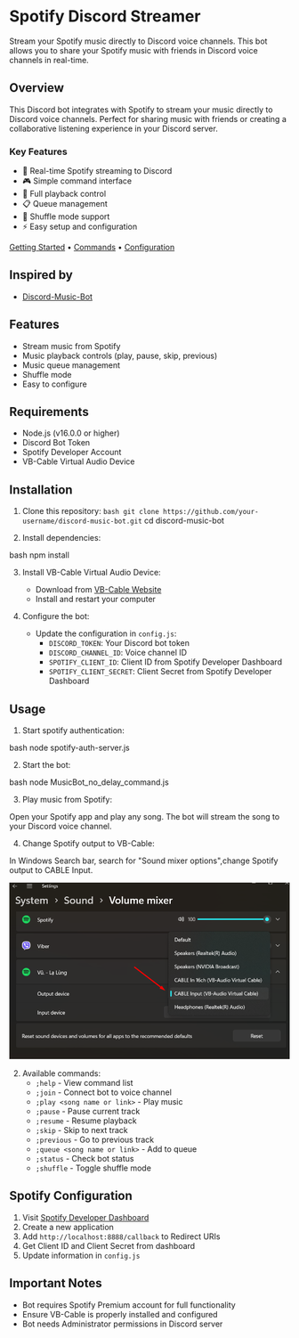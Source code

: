 # Spotify Discord Streamer

Stream your Spotify music directly to Discord voice channels. This bot allows you to share your Spotify music with friends in Discord voice channels in real-time.

## Overview

This Discord bot integrates with Spotify to stream your music directly to Discord voice channels. Perfect for sharing music with friends or creating a collaborative listening experience in your Discord server.

### Key Features

- 🎵 Real-time Spotify streaming to Discord
- 🎮 Simple command interface
- 📱 Full playback control
- 📋 Queue management
- 🔀 Shuffle mode support
- ⚡ Easy setup and configuration

[Getting Started](#installation) • [Commands](#usage) • [Configuration](#spotify-configuration)

## Inspired by

- [Discord-Music-Bot](https://github.com/LordBip/Discord-Music-Bot)

## Features

- Stream music from Spotify
- Music playback controls (play, pause, skip, previous)
- Music queue management
- Shuffle mode
- Easy to configure

## Requirements

- Node.js (v16.0.0 or higher)
- Discord Bot Token
- Spotify Developer Account
- VB-Cable Virtual Audio Device

## Installation

1. Clone this repository:
`bash
git clone https://github.com/your-username/discord-music-bot.git`
cd discord-music-bot


2. Install dependencies:

bash
npm install


3. Install VB-Cable Virtual Audio Device:
   - Download from [VB-Cable Website](https://vb-audio.com/Cable/)
   - Install and restart your computer

4. Configure the bot:
   - Update the configuration in `config.js`:
     - `DISCORD_TOKEN`: Your Discord bot token
     - `DISCORD_CHANNEL_ID`: Voice channel ID
     - `SPOTIFY_CLIENT_ID`: Client ID from Spotify Developer Dashboard
     - `SPOTIFY_CLIENT_SECRET`: Client Secret from Spotify Developer Dashboard

## Usage

1. Start spotify authentication:

bash
node spotify-auth-server.js

2. Start the bot:

bash
node MusicBot_no_delay_command.js

3. Play music from Spotify:

Open your Spotify app and play any song. The bot will stream the song to your Discord voice channel.

4. Change Spotify output to VB-Cable:

In Windows Search bar, search for "Sound mixer options",change Spotify output to CABLE Input.

![alt text](image.png)

2. Available commands:
   - `;help` - View command list
   - `;join` - Connect bot to voice channel
   - `;play <song name or link>` - Play music
   - `;pause` - Pause current track
   - `;resume` - Resume playback
   - `;skip` - Skip to next track
   - `;previous` - Go to previous track
   - `;queue <song name or link>` - Add to queue
   - `;status` - Check bot status
   - `;shuffle` - Toggle shuffle mode

## Spotify Configuration

1. Visit [Spotify Developer Dashboard](https://developer.spotify.com/dashboard)
2. Create a new application
3. Add `http://localhost:8888/callback` to Redirect URIs
4. Get Client ID and Client Secret from dashboard
5. Update information in `config.js`

## Important Notes

- Bot requires Spotify Premium account for full functionality
- Ensure VB-Cable is properly installed and configured
- Bot needs Administrator permissions in Discord server

